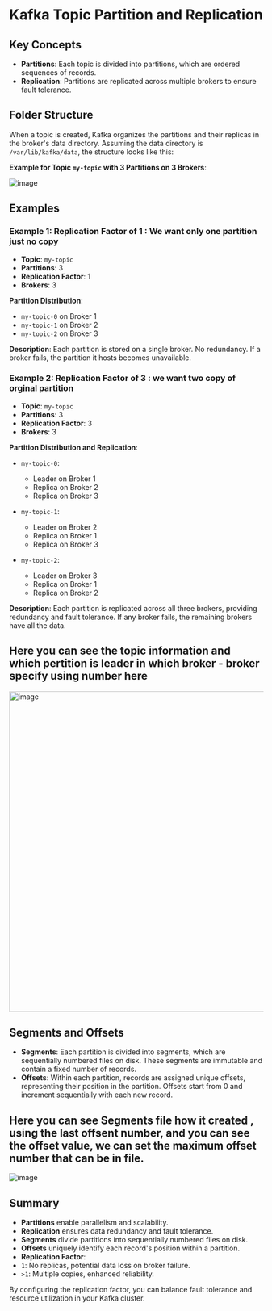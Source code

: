 # Kafka Topic Partition and Replication

## Key Concepts

- **Partitions**: Each topic is divided into partitions, which are ordered sequences of records.
- **Replication**: Partitions are replicated across multiple brokers to ensure fault tolerance.

## Folder Structure

When a topic is created, Kafka organizes the partitions and their replicas in the broker's data directory. Assuming the data directory is `/var/lib/kafka/data`, the structure looks like this:

**Example for Topic `my-topic` with 3 Partitions on 3 Brokers**:

![image](https://github.com/Jewel73/kafka-notes/assets/46159821/a4b6bbd8-59ef-4bbe-805a-c7f45d4f2c1d)


## Examples

### Example 1: Replication Factor of 1 : We want only one partition just no copy

- **Topic**: `my-topic`
- **Partitions**: 3
- **Replication Factor**: 1
- **Brokers**: 3

**Partition Distribution**:
- `my-topic-0` on Broker 1
- `my-topic-1` on Broker 2
- `my-topic-2` on Broker 3

**Description**:
Each partition is stored on a single broker. No redundancy. If a broker fails, the partition it hosts becomes unavailable.

### Example 2: Replication Factor of 3 : we want two copy of orginal partition

- **Topic**: `my-topic`
- **Partitions**: 3
- **Replication Factor**: 3
- **Brokers**: 3

**Partition Distribution and Replication**:
- `my-topic-0`:
  - Leader on Broker 1
  - Replica on Broker 2
  - Replica on Broker 3

- `my-topic-1`:
  - Leader on Broker 2
  - Replica on Broker 1
  - Replica on Broker 3

- `my-topic-2`:
  - Leader on Broker 3
  - Replica on Broker 1
  - Replica on Broker 2

**Description**:
Each partition is replicated across all three brokers, providing redundancy and fault tolerance. If any broker fails, the remaining brokers have all the data.

## Here you can see the topic information and which pertition is leader in which broker - broker specify using number here
<img width="635" alt="image" src="https://github.com/Jewel73/kafka-notes/assets/46159821/4f95bbfa-e17b-4756-acfe-11be0649fa6e">


## Segments and Offsets

- **Segments**: Each partition is divided into segments, which are sequentially numbered files on disk. These segments are immutable and contain a fixed number of records.
- **Offsets**: Within each partition, records are assigned unique offsets, representing their position in the partition. Offsets start from 0 and increment sequentially with each new record.


## Here you can see Segments file how it created , using the last offsent number, and you can see the offset value, we can set the maximum offset number that can be in file.
![image](https://github.com/Jewel73/kafka-notes/assets/46159821/67780bec-9859-4c5d-ad95-d7b802f0056a)


## Summary

- **Partitions** enable parallelism and scalability.
- **Replication** ensures data redundancy and fault tolerance.
- **Segments** divide partitions into sequentially numbered files on disk.
- **Offsets** uniquely identify each record's position within a partition.
- **Replication Factor**:
- `1`: No replicas, potential data loss on broker failure.
- `>1`: Multiple copies, enhanced reliability.

By configuring the replication factor, you can balance fault tolerance and resource utilization in your Kafka cluster.
